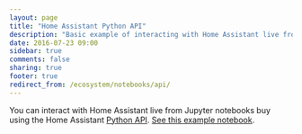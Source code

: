 ```yaml
---
layout: page
title: "Home Assistant Python API"
description: "Basic example of interacting with Home Assistant live from a Jupyter notebook using the Python API."
date: 2016-07-23 09:00
sidebar: true
comments: false
sharing: true
footer: true
redirect_from: /ecosystem/notebooks/api/
---
```


You can interact with Home Assistant live from Jupyter notebooks buy using the Home Assistant [Python API](/developers/python_api/). [See this example notebook](http://nbviewer.jupyter.org/github/home-assistant/home-assistant-notebooks/blob/master/home-assistant-python-api.ipynb).

